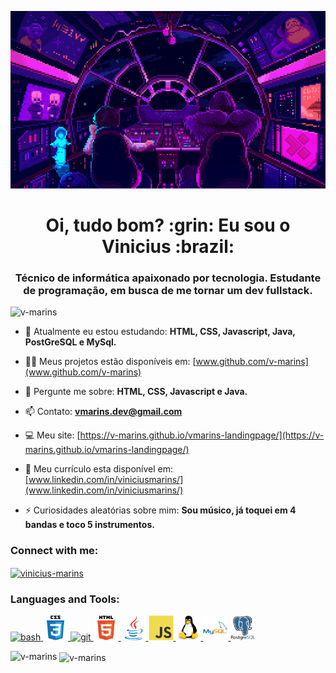 ![banner](https://github.com/v-marins/mundos-fantasticos/blob/master/imagens/120901073-f0febc00-c60e-11eb-9090-3a08df0684f8.gif?raw=true)

<h1 align="center">Oi, tudo bom? :grin: Eu sou o Vinicius :brazil: </h1>
<h3 align="center">Técnico de informática apaixonado por tecnologia. Estudante de programação, em busca de me tornar um dev fullstack.</h3>

<p align="left"> <img src="https://komarev.com/ghpvc/?username=v-marins&label=Profile%20views&color=0e75b6&style=flat" alt="v-marins" /> </p>

- 🌱 Atualmente eu estou estudando: **HTML, CSS, Javascript, Java, PostGreSQL e MySql.**

- 👨‍💻 Meus projetos estão disponíveis em: [www.github.com/v-marins](www.github.com/v-marins)

- 💬 Pergunte me sobre: **HTML, CSS, Javascript e Java.**

- 📫 Contato: **vmarins.dev@gmail.com**

- :computer: Meu site: [https://v-marins.github.io/vmarins-landingpage/](https://v-marins.github.io/vmarins-landingpage/)

- 📄 Meu currículo esta disponível em: [www.linkedin.com/in/viniciusmarins/](www.linkedin.com/in/viniciusmarins/)

- ⚡ Curiosidades aleatórias sobre mim: **Sou músico, já toquei em 4 bandas e toco 5 instrumentos.**

<h3 align="left">Connect with me:</h3>
<p align="left">
<a href="https://linkedin.com/in/vinicius-marins" target="blank"><img align="center" src="https://raw.githubusercontent.com/rahuldkjain/github-profile-readme-generator/master/src/images/icons/Social/linked-in-alt.svg" alt="vinicius-marins" height="30" width="40" /></a>
</p>

<h3 align="left">Languages and Tools:</h3>
<p align="left"> <a href="https://www.gnu.org/software/bash/" target="_blank" rel="noreferrer"> <img src="https://www.vectorlogo.zone/logos/gnu_bash/gnu_bash-icon.svg" alt="bash" width="40" height="40"/> </a> <a href="https://www.w3schools.com/css/" target="_blank" rel="noreferrer"> <img src="https://raw.githubusercontent.com/devicons/devicon/master/icons/css3/css3-original-wordmark.svg" alt="css3" width="40" height="40"/> </a> <a href="https://git-scm.com/" target="_blank" rel="noreferrer"> <img src="https://www.vectorlogo.zone/logos/git-scm/git-scm-icon.svg" alt="git" width="40" height="40"/> </a> <a href="https://www.w3.org/html/" target="_blank" rel="noreferrer"> <img src="https://raw.githubusercontent.com/devicons/devicon/master/icons/html5/html5-original-wordmark.svg" alt="html5" width="40" height="40"/> </a> <a href="https://www.java.com" target="_blank" rel="noreferrer"> <img src="https://raw.githubusercontent.com/devicons/devicon/master/icons/java/java-original.svg" alt="java" width="40" height="40"/> </a> <a href="https://developer.mozilla.org/en-US/docs/Web/JavaScript" target="_blank" rel="noreferrer"> <img src="https://raw.githubusercontent.com/devicons/devicon/master/icons/javascript/javascript-original.svg" alt="javascript" width="40" height="40"/> </a> <a href="https://www.linux.org/" target="_blank" rel="noreferrer"> <img src="https://raw.githubusercontent.com/devicons/devicon/master/icons/linux/linux-original.svg" alt="linux" width="40" height="40"/> </a> <a href="https://www.mysql.com/" target="_blank" rel="noreferrer"> <img src="https://raw.githubusercontent.com/devicons/devicon/master/icons/mysql/mysql-original-wordmark.svg" alt="mysql" width="40" height="40"/> </a> <a href="https://www.postgresql.org" target="_blank" rel="noreferrer"> <img src="https://raw.githubusercontent.com/devicons/devicon/master/icons/postgresql/postgresql-original-wordmark.svg" alt="postgresql" width="40" height="40"/> </a> </p>

<p><img align="left" src="https://github-readme-stats.vercel.app/api/top-langs?username=v-marins&show_icons=true&theme=tokyonight&locale=en&layout=compact" alt="v-marins" /></p>

<p>&nbsp;<img align="center" src="https://github-readme-stats.vercel.app/api?username=v-marins&show_icons=true&theme=tokyonight&locale=en" alt="v-marins" /></p>
